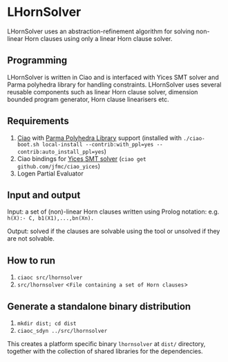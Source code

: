 # LHornSolver
LHornSolver uses an abstraction-refinement algorithm for solving non-linear Horn clauses using only a
linear Horn clause solver.

## Programming 
LHornSolver is written in Ciao and is interfaced with Yices SMT solver
and Parma polyhedra library for handling constraints. LHornSolver uses
several reusable components such as linear Horn clause solver,
dimension bounded program generator, Horn clause linearisers etc.

## Requirements
1. [Ciao](http://github.com/ciao-lang/ciao) with
   [Parma Polyhedra Library](http://bugseng.com/products/ppl/) support
   (installed with `./ciao-boot.sh local-install
   --contrib:with_ppl=yes --contrib:auto_install_ppl=yes`)
2. Ciao bindings for [Yices SMT solver](http://yices.csl.sri.com/) (`ciao get github.com/jfmc/ciao_yices`)
3. Logen Partial Evaluator

## Input and output
Input: a set of (non)-linear Horn clauses written using Prolog notation:
e.g. `h(X):- C, b1(X1),...,bn(Xn).` 

Output: solved if the clauses are solvable using the tool or unsolved if they are not solvable.

## How to run
1. `ciaoc src/lhornsolver`
2. `src/lhornsolver` \<`File containing a set of Horn clauses`\>

## Generate a standalone binary distribution
1. `mkdir dist; cd dist`
2. `ciaoc_sdyn ../src/lhornsolver`

This creates a platform specific binary `lhornsolver` at `dist/`
directory, together with the collection of shared libraries for the
dependencies.

